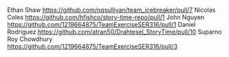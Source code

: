 Ethan Shaw https://github.com/nqsullivan/team_icebreaker/pull/7
Nicolas Coles https://github.com/hfishco/story-time-repo/pull/1
John Nguyen https://github.com/1219664875/TeamExerciseSER316/pull/1
Daniel Rodriguez https://github.com/atran50/Drahtesel_StoryTime/pull/10
Suparno Roy Chowdhury https://github.com/1219664875/TeamExerciseSER316/pull/3
